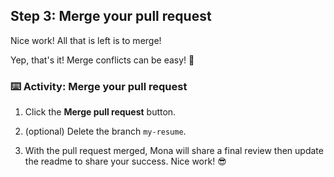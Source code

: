 ## Step 3: Merge your pull request

Nice work! All that is left is to merge!

Yep, that's it! Merge conflicts can be easy! 🥰

### ⌨️ Activity: Merge your pull request

1. Click the **Merge pull request** button.

1. (optional) Delete the branch `my-resume`.

1. With the pull request merged, Mona will share a final review then update the readme to share your success. Nice work! 😎
